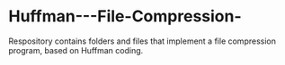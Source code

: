 # Huffman---File-Compression-
Respository contains folders and files that implement a file compression program, based on Huffman coding. 
